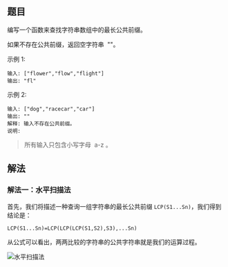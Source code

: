 ## 题目

编写一个函数来查找字符串数组中的最长公共前缀。

如果不存在公共前缀，返回空字符串  ""。

示例 1:

```
输入: ["flower","flow","flight"]
输出: "fl"
```

示例 2:

```
输入: ["dog","racecar","car"]
输出: ""
解释: 输入不存在公共前缀。
说明:
```

> 所有输入只包含小写字母  a-z 。

## 解法

### 解法一：水平扫描法

首先，我们将描述一种查询一组字符串的最长公共前缀 `LCP(S1...Sn)`，我们得到结论是：

`LCP(S1...Sn)=LCP(LCP(LCP(S1,S2),S3),...Sn)`

从公式可以看出，两两比较的字符串的公共字符串就是我们的运算过程。

![水平扫描法](/images/算法/最长公共前缀水平扫描法.png)
